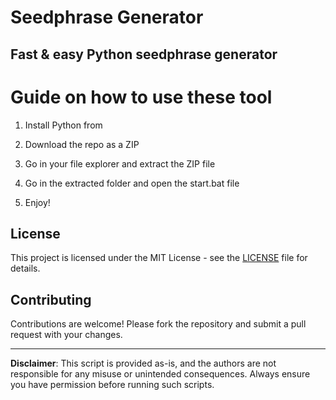 # Seedphrase Generator    
   
## Fast & easy Python seedphrase generator  
        
# Guide on how to use these tool    
       
1. Install Python from  
 
2. Download the repo as a ZIP 
 
3. Go in your file explorer and extract the ZIP file   
     
4. Go in the extracted folder and open the start.bat file   
  
5. Enjoy!     
      
## License     
  
This project is licensed under the MIT License - see the [LICENSE](LICENSE) file for details.       
   
## Contributing  
    
Contributions are welcome! Please fork the repository and submit a pull request with your changes.     
    
---    
   
**Disclaimer**: This script is provided as-is, and the authors are not responsible for any misuse or unintended consequences. Always ensure you have permission before running such scripts.   